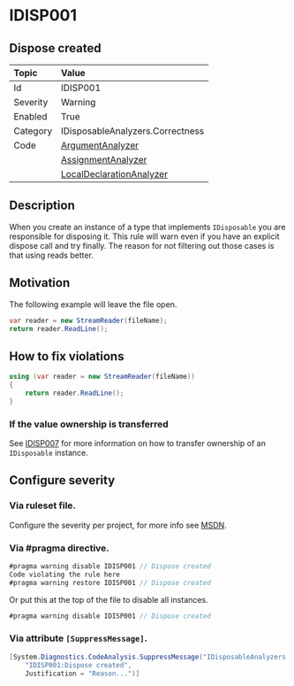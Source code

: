 # IDISP001
## Dispose created

| Topic    | Value
| :--      | :--
| Id       | IDISP001
| Severity | Warning
| Enabled  | True
| Category | IDisposableAnalyzers.Correctness
| Code     | [ArgumentAnalyzer](https://github.com/DotNetAnalyzers/IDisposableAnalyzers/blob/master/IDisposableAnalyzers/Analyzers/ArgumentAnalyzer.cs)
|          | [AssignmentAnalyzer](https://github.com/DotNetAnalyzers/IDisposableAnalyzers/blob/master/IDisposableAnalyzers/Analyzers/AssignmentAnalyzer.cs)
|          | [LocalDeclarationAnalyzer](https://github.com/DotNetAnalyzers/IDisposableAnalyzers/blob/master/IDisposableAnalyzers/Analyzers/LocalDeclarationAnalyzer.cs)

## Description

When you create an instance of a type that implements `IDisposable` you are responsible for disposing it.
This rule will warn even if you have an explicit dispose call and try finally.
The reason for not filtering out those cases is that using reads better.

## Motivation

The following example will leave the file open.
```c#
var reader = new StreamReader(fileName);
return reader.ReadLine();
```

## How to fix violations

```c#
using (var reader = new StreamReader(fileName))
{
    return reader.ReadLine();
}
```

### If the value ownership is transferred

See [IDISP007](IDISP007.md) for more information on how to transfer ownership of an `IDisposable` instance.

<!-- start generated config severity -->
## Configure severity

### Via ruleset file.

Configure the severity per project, for more info see [MSDN](https://msdn.microsoft.com/en-us/library/dd264949.aspx).

### Via #pragma directive.
```C#
#pragma warning disable IDISP001 // Dispose created
Code violating the rule here
#pragma warning restore IDISP001 // Dispose created
```

Or put this at the top of the file to disable all instances.
```C#
#pragma warning disable IDISP001 // Dispose created
```

### Via attribute `[SuppressMessage]`.

```C#
[System.Diagnostics.CodeAnalysis.SuppressMessage("IDisposableAnalyzers.Correctness", 
    "IDISP001:Dispose created", 
    Justification = "Reason...")]
```
<!-- end generated config severity -->